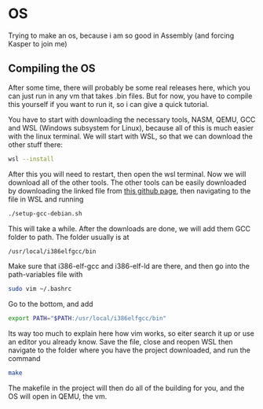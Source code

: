 # OS
Trying to make an os, because i am so good in Assembly (and forcing Kasper to join me)


## Compiling the OS
After some time, there will probably be some real releases here, which you can just run in any vm that takes .bin files. 
But for now, you have to compile this yourself if you want to run it, so i can give a quick tutorial. 

You have to start with downloading the necessary tools, NASM, QEMU, GCC and WSL (Windows subsystem for Linux), because all of this is much easier with the linux terminal.
We will start with WSL, so that we can download the other stuff there:
```bash
wsl --install
```
After this you will need to restart, then open the wsl terminal. Now we will download all of the other tools. 
The other tools can be easily downloaded by downloading the linked file from [this github page](https://github.com/mell-o-tron/MellOs/blob/main/A_Setup/setup-gcc-debian.sh), then navigating to the file in WSL and running 
```bash
./setup-gcc-debian.sh
```
This will take a while. After the downloads are done, we will add them GCC folder to path. The folder usually is at 
```bash
/usr/local/i386elfgcc/bin
```
Make sure that i386-elf-gcc and i386-elf-ld are there, and then go into the path-variables file with
```bash
sudo vim ~/.bashrc
```
Go to the bottom, and add 
```bash
export PATH="$PATH:/usr/local/i386elfgcc/bin"
```
Its way too much to explain here how vim works, so eiter search it up or use an editor you already know.
Save the file, close and reopen WSL then navigate to the folder where you have the project downloaded, and run the command
```bash
make
```
The makefile in the project will then do all of the building for you, and the OS will open in QEMU, the vm.
